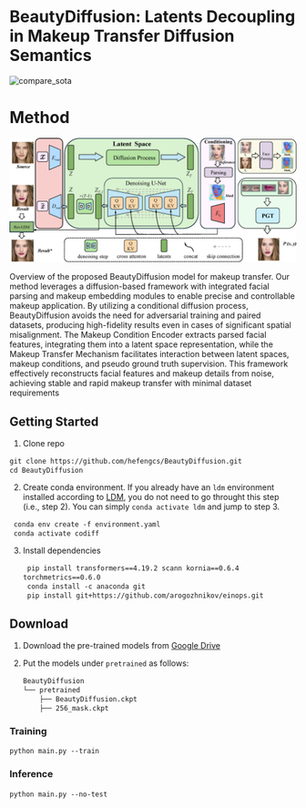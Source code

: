 # BeautyDiffusion: Latents Decoupling in Makeup Transfer Diffusion Semantics



![compare_sota](figs/compare_sota.png)





# Method

![overall](figs/overall.png)

Overview of the proposed BeautyDiffusion model for makeup transfer. Our method leverages a diffusion-based framework with integrated facial parsing and makeup embedding modules to enable precise and controllable makeup application. By utilizing a conditional diffusion process, BeautyDiffusion avoids the need for adversarial training and paired datasets, producing high-fidelity results even in cases of significant spatial misalignment. The Makeup Condition Encoder extracts parsed facial features, integrating them into a latent space representation, while the Makeup Transfer Mechanism facilitates interaction between latent spaces, makeup conditions, and pseudo ground truth supervision. This framework effectively reconstructs facial features and makeup details from noise, achieving stable and rapid makeup transfer with minimal dataset requirements

## Getting Started

1. Clone repo

```
git clone https://github.com/hefengcs/BeautyDiffusion.git
cd BeautyDiffusion
```

2. Create conda environment.
   If you already have an `ldm` environment installed according to [LDM](https://github.com/CompVis/latent-diffusion#requirements), you do not need to go throught this step (i.e., step 2). You can simply `conda activate ldm` and jump to step 3.

```
 conda env create -f environment.yaml
 conda activate codiff
```

3. Install dependencies

   ```
    pip install transformers==4.19.2 scann kornia==0.6.4 torchmetrics==0.6.0
    conda install -c anaconda git
    pip install git+https://github.com/arogozhnikov/einops.git
   ```

## Download

1. Download the pre-trained models from [Google Drive](https://drive.google.com/file/d/10Y3vao6z1KBXC0lNRuRjDU55AlkkX7CA/view?usp=sharing) 

2. Put the models under `pretrained` as follows:

   ```
   BeautyDiffusion
   └── pretrained
       ├── BeautyDiffusion.ckpt
       ├── 256_mask.ckpt
   ```

   

### Training

```
python main.py --train
```



### Inference

```
python main.py --no-test
```
